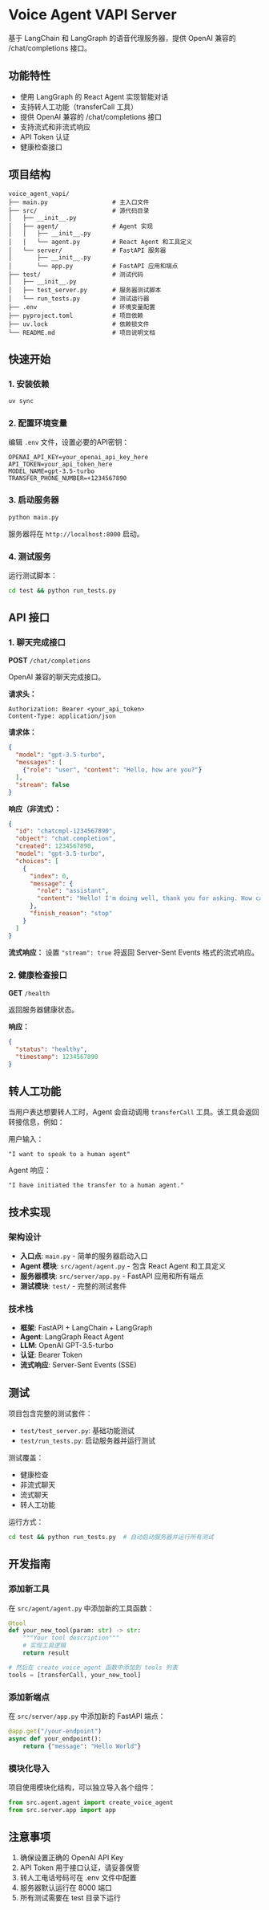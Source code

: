 # Voice Agent VAPI Server

基于 LangChain 和 LangGraph 的语音代理服务器，提供 OpenAI 兼容的 /chat/completions 接口。

## 功能特性

- 使用 LangGraph 的 React Agent 实现智能对话
- 支持转人工功能（transferCall 工具）
- 提供 OpenAI 兼容的 /chat/completions 接口
- 支持流式和非流式响应
- API Token 认证
- 健康检查接口

## 项目结构

```
voice_agent_vapi/
├── main.py                  # 主入口文件
├── src/                     # 源代码目录
│   ├── __init__.py
│   ├── agent/               # Agent 实现
│   │   ├── __init__.py
│   │   └── agent.py         # React Agent 和工具定义
│   └── server/              # FastAPI 服务器
│       ├── __init__.py
│       └── app.py           # FastAPI 应用和端点
├── test/                    # 测试代码
│   ├── __init__.py
│   ├── test_server.py       # 服务器测试脚本
│   └── run_tests.py         # 测试运行器
├── .env                     # 环境变量配置
├── pyproject.toml           # 项目依赖
├── uv.lock                  # 依赖锁文件
└── README.md                # 项目说明文档
```

## 快速开始

### 1. 安装依赖

```bash
uv sync
```

### 2. 配置环境变量

编辑 `.env` 文件，设置必要的API密钥：

```env
OPENAI_API_KEY=your_openai_api_key_here
API_TOKEN=your_api_token_here
MODEL_NAME=gpt-3.5-turbo
TRANSFER_PHONE_NUMBER=+1234567890
```

### 3. 启动服务器

```bash
python main.py
```

服务器将在 `http://localhost:8000` 启动。

### 4. 测试服务

运行测试脚本：

```bash
cd test && python run_tests.py
```

## API 接口

### 1. 聊天完成接口

**POST** `/chat/completions`

OpenAI 兼容的聊天完成接口。

**请求头：**
```
Authorization: Bearer <your_api_token>
Content-Type: application/json
```

**请求体：**
```json
{
  "model": "gpt-3.5-turbo",
  "messages": [
    {"role": "user", "content": "Hello, how are you?"}
  ],
  "stream": false
}
```

**响应（非流式）：**
```json
{
  "id": "chatcmpl-1234567890",
  "object": "chat.completion",
  "created": 1234567890,
  "model": "gpt-3.5-turbo",
  "choices": [
    {
      "index": 0,
      "message": {
        "role": "assistant",
        "content": "Hello! I'm doing well, thank you for asking. How can I help you today?"
      },
      "finish_reason": "stop"
    }
  ]
}
```

**流式响应：**
设置 `"stream": true` 将返回 Server-Sent Events 格式的流式响应。

### 2. 健康检查接口

**GET** `/health`

返回服务器健康状态。

**响应：**
```json
{
  "status": "healthy",
  "timestamp": 1234567890
}
```

## 转人工功能

当用户表达想要转人工时，Agent 会自动调用 `transferCall` 工具。该工具会返回转接信息，例如：

用户输入：
```
"I want to speak to a human agent"
```

Agent 响应：
```
"I have initiated the transfer to a human agent."
```

## 技术实现

### 架构设计

- **入口点**: `main.py` - 简单的服务器启动入口
- **Agent 模块**: `src/agent/agent.py` - 包含 React Agent 和工具定义
- **服务器模块**: `src/server/app.py` - FastAPI 应用和所有端点
- **测试模块**: `test/` - 完整的测试套件

### 技术栈

- **框架**: FastAPI + LangChain + LangGraph
- **Agent**: LangGraph React Agent
- **LLM**: OpenAI GPT-3.5-turbo
- **认证**: Bearer Token
- **流式响应**: Server-Sent Events (SSE)

## 测试

项目包含完整的测试套件：

- `test/test_server.py`: 基础功能测试
- `test/run_tests.py`: 启动服务器并运行测试

测试覆盖：
- 健康检查
- 非流式聊天
- 流式聊天
- 转人工功能

运行方式：
```bash
cd test && python run_tests.py  # 自动启动服务器并运行所有测试
```

## 开发指南

### 添加新工具

在 `src/agent/agent.py` 中添加新的工具函数：

```python
@tool
def your_new_tool(param: str) -> str:
    """Your tool description"""
    # 实现工具逻辑
    return result

# 然后在 create_voice_agent 函数中添加到 tools 列表
tools = [transferCall, your_new_tool]
```

### 添加新端点

在 `src/server/app.py` 中添加新的 FastAPI 端点：

```python
@app.get("/your-endpoint")
async def your_endpoint():
    return {"message": "Hello World"}
```

### 模块化导入

项目使用模块化结构，可以独立导入各个组件：

```python
from src.agent.agent import create_voice_agent
from src.server.app import app
```

## 注意事项

1. 确保设置正确的 OpenAI API Key
2. API Token 用于接口认证，请妥善保管
3. 转人工电话号码可在 .env 文件中配置
4. 服务器默认运行在 8000 端口
5. 所有测试需要在 test 目录下运行